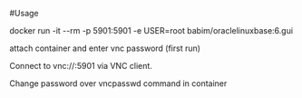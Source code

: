 #Usage

docker run -it --rm -p 5901:5901 -e USER=root babim/oraclelinuxbase:6.gui

attach container and enter vnc password (first run)

Connect to vnc://<host>:5901 via VNC client.

Change password over vncpasswd command in container
